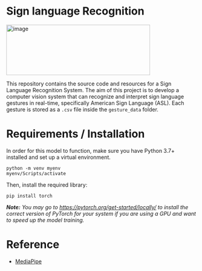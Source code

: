 # Sign language Recognition
<img width="380" height="133" alt="image" src="https://github.com/user-attachments/assets/f1260207-b02a-4173-bd78-7cdf6af07c7a" />

This repository contains the source code and resources for a Sign Language Recognition System. The aim of this project is to develop a computer vision system that can recognize and interpret sign language gestures in real-time, specifically American Sign Language (ASL). Each gesture is stored as a `.csv` file inside the `gesture_data` folder.

# Requirements / Installation
In order for this model to function, make sure you have Python 3.7+ installed and set up a virtual environment.
```
python -m venv myenv
myenv/Scripts/activate
```
Then, install the required library:
```
pip install torch
```
***Note:** You may go to https://pytorch.org/get-started/locally/ to install the correct version of PyTorch for your system if you are using a GPU and want to speed up the model training.*



# Reference
* [MediaPipe](https://mediapipe.dev/)
